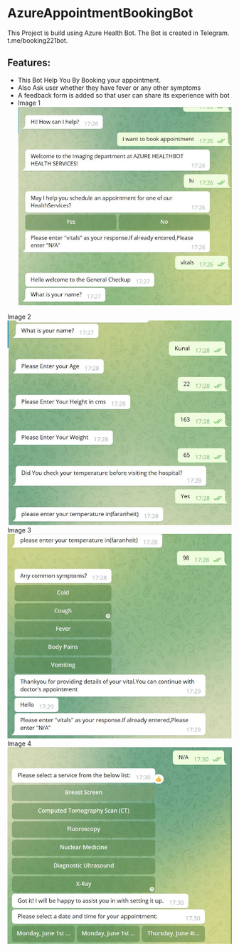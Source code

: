 # AzureAppointmentBookingBot
This Project is build using Azure Health Bot. 
The Bot is created in Telegram.
t.me/booking221bot.
## Features:
* This Bot Help You By Booking your appointment.
* Also Ask user whether they have fever or any other symptoms
* A feedback form is added so that user can share its experience with bot
* Image 1
![](Img/pic1.JPG)

Image 2
![](Img/pic2.JPG)
Image 3
![](Img/pic3.JPG)
Image 4
![](Img/pic4.JPG)
